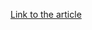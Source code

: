 [Link to the article](https://techcommunity.microsoft.com/t5/azure-active-directory-identity/understanding-quot-solorigate-quot-s-identity-iocs-foridentity/ba-p/2007610)
